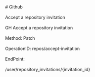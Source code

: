 <br>#     Github</br>
<br>Accept a repository invitation</br>
<br>GH Accept a repository invitation</br>
<br>Method: Patch</br>
<br>OperationID: repos/accept-invitation</br>
<br>EndPoint:</br>
<br>/user/repository_invitations/{invitation_id}</br>
